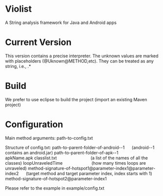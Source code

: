 # Violist
A String analysis framework for Java and Android apps

# Current Version
This version contains a precise interpreter. The unknown values are marked with placeholders (@Uknown@METHOD,etc). They can be treated as any string, i.e., .*

# Build
We prefer to use eclipse to build the project (import an existing Maven project)

# Configuration
Main method arguments: path-to-config.txt

Structure of config.txt:
path-to-parent-folder-of-android--1      (android--1 contains an android.jar)
path-to-parent-folder-of-apk--1           
apkName.apk
classlist.txt                            (a list of the names of all the classes)
loopUnraveledTime                        (how many times loops are unraveled)
method-signature-of-hotspot1@parameter-index1@parameter-index2      (target method and target parameter index, index starts with 1)
method-signature-of-hotspot2@parameter-index1


Please refer to the example in example/config.txt
